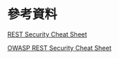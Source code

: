 # 參考資料

[REST Security Cheat Sheet](https://cheatsheetseries.owasp.org/cheatsheets/REST_Security_Cheat_Sheet.html)

[OWASP REST Security Cheat Sheet](https://medium.com/@clu1022/owasp-rest-security-cheat-sheet-ccab1c29ec99)
